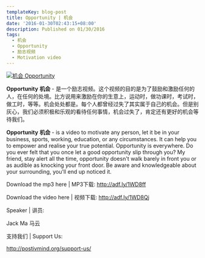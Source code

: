 ```yaml
---
templateKey: blog-post
title: Opportunity | 机会
date: '2016-01-30T02:43:15+08:00'
description: Published on 01/30/2016
tags:
  - 机会
  - Opportunity
  - 励志视频
  - Motivation video
---
```

[![机会 Opportunity](http://img.youtube.com/vi/brMFjMjAP0E/0.jpg)](http://www.youtube.com/watch?v=brMFjMjAP0E "机会 Opportunity")

**Opportunity** **机会** - 是一个励志视频。这个视频的目的是为了鼓励和激励任何的人，在任何的处境。比方说用来激励在你的生意上，运动时，做功课时，考试时，做工时，等等。机会处处都是。每个人都曾经过失了其实属于自己的机会。但是别灰心，我们必须积极和乐观的看待任何事情，机会过失了，肯定还有更好的机会等待我们。

**Opportunity** **机会** - is a video to motivate any person, let it be in your business, sports, working, education, or any circumstances. It can help you to empower and realise your true potential. Opportunity is everywhere. Do you ever felt that you once let a good opportunity slip through you? My friend, stay alert all the time, opportunity doesn't walk barely in front you or as audible as knocking your front door. Be aware and knowledgeable about your surrounding, you'll end up noticed it.

Download the mp3 here | MP3下载: http://adf.ly/1WD8ff 

Download the video here | 视频下载: http://adf.ly/1WD8Qj

Speaker | 讲员: 

Jack Ma 马云

支持我们 | Support Us:

http://postivmind.org/support-us/
